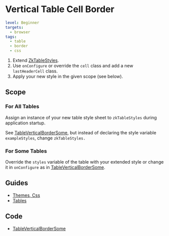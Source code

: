 # Vertical Table Cell Border

```yaml
level: Beginner
targets:
  - browser
tags:
  - table
  - border
  - css
```

1. Extend [ZkTableStyles](/core/core/src/jsMain/kotlin/zakadabar/core/browser/table/zkTableStyles.kt).
1. Use `onConfigure` or override the `cell` class and add a new `lastHeaderCell` class.
1. Apply your new style in the given scope (see below).

<div data-zk-enrich="TableVerticalBorderSome"></div>

## Scope

### For All Tables

Assign an instance of your new table style sheet to `zkTableStyles` during application startup.

See [TableVerticalBorderSome](/cookbook/src/jsMain/kotlin/zakadabar/cookbook/browser/table/border/vertical/TableVerticalBorderSome.kt),
but instead of declaring the style variable `exampleStyles`, change `zkTableStyles.`

### For Some Tables

Override the `styles` variable of the table with your extended style or change it in `onConfigure` as in
[TableVerticalBorderSome](/cookbook/src/jsMain/kotlin/zakadabar/cookbook/browser/table/border/vertical/TableVerticalBorderSome.kt).

## Guides

- [Themes, Css](/doc/guides/browser/structure/ThemesCss.md)
- [Tables](/doc/guides/browser/builtin/Tables.md)

## Code

- [TableVerticalBorderSome](/cookbook/src/jsMain/kotlin/zakadabar/cookbook/browser/table/border/vertical/TableVerticalBorderSome.kt)
